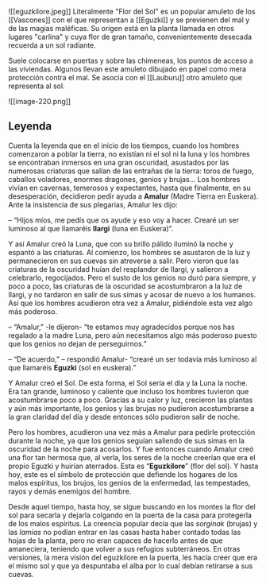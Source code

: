 ![[eguzkilore.jpeg]]
Literalmente "Flor del Sol" es un popular amuleto de los [[Vascones]] con el que representan a [[Eguzki]] y se previenen del mal y de las magias maléficas. Su origen está en la planta llamada en otros lugares "carlina" y cuya flor de gran tamaño, convenientemente desecada recuerda a un sol radiante. 

Suele colocarse en puertas y sobre las chimeneas, los puntos de acceso a las viviendas. Algunos llevan este amuleto dibujado en papel como mera protección contra el mal. Se asocia con el [[Lauburu]] otro amuleto que representa al sol. 

![[image-220.png]]
## Leyenda 
Cuenta la leyenda que en el inicio de los tiempos, cuando los hombres comenzaron a poblar la tierra, no existían ni el sol ni la luna y los hombres se encontraban inmersos en una gran oscuridad, asustados por las numerosas criaturas que salían de las entrañas de la tierra: toros de fuego, caballos voladores, enormes dragones, genios y brujas… Los hombres vivían en cavernas, temerosos y expectantes, hasta que finalmente, en su desesperación, decidieron pedir ayuda a **Amalur** (Madre Tierra en Euskera).  
Ante la insistencia de sus plegarias, Amalur les dijo:

– “Hijos míos, me pedís que os ayude y eso voy a hacer. Crearé un ser luminoso al que llamaréis **Ilargi** (luna en Euskera)“.

Y así Amalur creó la Luna, que con su brillo pálido iluminó la noche y espantó a las criaturas. Al comienzo, los hombres se asustaron de la luz y permanecieron en sus cuevas sin atreverse a salir. Pero vieron que las criaturas de la oscuridad huían del resplandor de Ilargi, y salieron a celebrarlo, regocijados. Pero el susto de los genios no duró para siempre, y poco a poco, las criaturas de la oscuridad se acostumbraron a la luz de Ilargi, y no tardaron en salir de sus simas y acosar de nuevo a los humanos. Así que los hombres acudieron otra vez a Amalur, pidiéndole esta vez algo más poderoso.

– “Amalur,” -le dijeron- “te estamos muy agradecidos porque nos has regalado a la madre Luna, pero aún necesitamos algo más poderoso puesto que los genios no dejan de perseguirnos.”

– “De acuerdo,” – respondió Amalur- “crearé un ser todavía más luminoso al que llamaréis **Eguzki** (sol en euskera).”

Y Amalur creó el Sol. De esta forma, el Sol sería el día y la Luna la noche. Era tan grande, luminoso y caliente que incluso los hombres tuvieron que acostumbrarse poco a poco. Gracias a su calor y luz, crecieron las plantas y aún más importante, los genios y las brujas no pudieron acostumbrarse a la gran claridad del día y desde entonces sólo pudieron salir de noche.

Pero los hombres, acudieron una vez más a Amalur para pedirle protección durante la noche, ya que los genios seguían saliendo de sus simas en la oscuridad de la noche para acosarlos. Y fue entonces cuando Amalur creó una flor tan hermosa que, al verla, los seres de la noche creerían que era el propio Eguzki y huirían aterrados. Esta es “**Eguzkilore**” (flor del sol). Y hasta hoy, este es el símbolo de protección que defiende los hogares de los malos espíritus, los brujos, los genios de la enfermedad, las tempestades, rayos y demás enemigos del hombre.

Desde aquel tiempo, hasta hoy, se sigue buscando en los montes la flor del sol para secarla y dejarla colgando en la puerta de la casa para protegerla de los malos espíritus. La creencia popular decía que las _sorginak_ (brujas) y las _lamias_ no podían entrar en las casas hasta haber contado todas las hojas de la planta, pero no eran capaces de hacerlo antes de que amaneciera, teniendo que volver a sus refugios subterráneos. En otras versiones, la mera visión del eguzkilore en la puerta, les hacía creer que era el mismo sol y que ya despuntaba el alba por lo cual debían retirarse a sus cuevas.